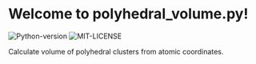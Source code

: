 # Welcome to polyhedral_volume.py!

![Python-version](https://img.shields.io/badge/Python-3.5-green.svg)
![MIT-LICENSE](https://img.shields.io/badge/MIT-blue.svg)

Calculate volume of polyhedral clusters from atomic coordinates.
